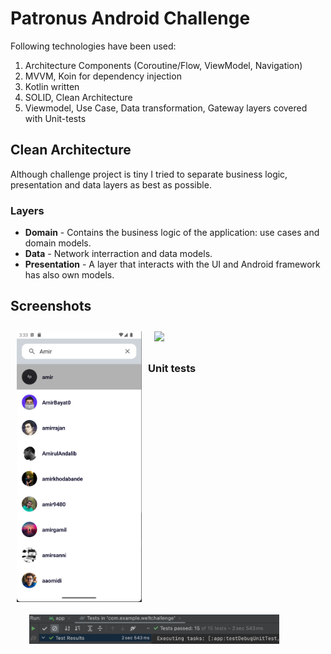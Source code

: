 # Patronus Android Challenge

Following technologies have been used:
1. Architecture Components (Coroutine/Flow, ViewModel, Navigation)
2. MVVM, Koin for dependency injection
3. Kotlin written
4. SOLID, Clean Architecture
5. Viewmodel, Use Case, Data transformation, Gateway layers covered with Unit-tests

## Clean Architecture
Although challenge project is tiny I tried to separate business logic, presentation and data layers as best as possible.

### Layers
- **Domain** - Contains the business logic of the application: use cases and domain models.
- **Data** - Network interraction and data models.
- **Presentation** - A layer that interacts with the UI and Android framework has also own models. 


## Screenshots

[<img src="/screenshots/list.png" align="left" width="200" hspace="10" vspace="10">](/screenshots/list.png)
[<img src="/screenshots/map.png" align="center" width="200" hspace="10" vspace="10">](/screenshots/map.png)

### Unit tests
[<img src="/screenshots/tests.png" align="left" width="400" hspace="30" vspace="10">](/screenshots/tests.png)
